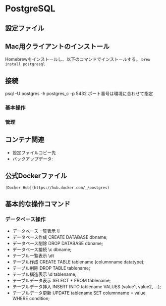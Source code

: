 # PostgreSQL

## 設定ファイル

## Mac用クライアントのインストール

Homebrewをインストールし、以下のコマンドでインストールする。
    ``brew install postgresql``

## 接続

psql -U postgres -h postgres_c -p 5432
ポート番号は環境に合わせて指定

### 基本操作

### 管理

## コンテナ関連

- 設定ファイルコピー先
- バックアップデータ:

## 公式Dockerファイル

    [Docker Hub](https://hub.docker.com/_/postgres)

## 基本的な操作コマンド

### データベース操作

- データベース一覧表示
    \l
- データベース作成
    CREATE DATABASE dbname;
- データベース削除
    DROP DATABASE dbname;
- データベース接続
    \c dbname;
- テーブル一覧表示
    \dt
- テーブル作成
    CREATE TABLE tablename (columnname datatype);
- テーブル削除
    DROP TABLE tablename;
- テーブル構造表示
    \d tablename;
- テーブルデータ表示
    SELECT * FROM tablename;
- テーブルデータ挿入
    INSERT INTO tablename VALUES (value1, value2, ...);
- テーブルデータ更新
    UPDATE tablename SET columnname = value WHERE condition;
